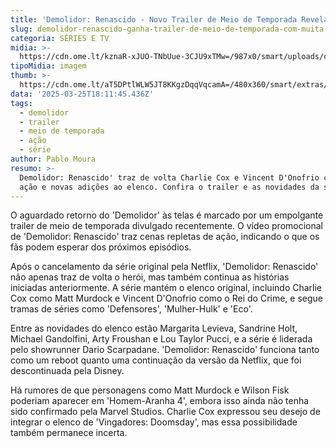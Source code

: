 ```yaml
---
title: 'Demolidor: Renascido - Novo Trailer de Meio de Temporada Revela Ação Intensa'
slug: demolidor-renascido-ganha-trailer-de-meio-de-temporada-com-muita-ao-assista
categoria: SÉRIES E TV
midia: >-
  https://cdn.ome.lt/kznaR-xJUO-TNbUue-3CJU9xTMw=/987x0/smart/uploads/conteudo/fotos/OMELETE_CAPA_-_2025-03-25T132128.811.png
tipoMidia: imagem
thumb: >-
  https://cdn.ome.lt/aT5DPtlWLW5JT8KKgzDqqVqcamA=/480x360/smart/extras/conteudos/omelete_THUMB_-_2025-03-25T132109.601.png
data: '2025-03-25T18:11:45.436Z'
tags:
  - demolidor
  - trailer
  - meio de temporada
  - ação
  - série
author: Pablo Moura
resumo: >-
  Demolidor: Renascido' traz de volta Charlie Cox e Vincent D'Onofrio com muita
  ação e novas adições ao elenco. Confira o trailer e as novidades da série!
---
```


O aguardado retorno do 'Demolidor' às telas é marcado por um empolgante trailer de meio de temporada divulgado recentemente. O vídeo promocional de 'Demolidor: Renascido' traz cenas repletas de ação, indicando o que os fãs podem esperar dos próximos episódios.

Após o cancelamento da série original pela Netflix, 'Demolidor: Renascido' não apenas traz de volta o herói, mas também continua as histórias iniciadas anteriormente. A série mantém o elenco original, incluindo Charlie Cox como Matt Murdock e Vincent D'Onofrio como o Rei do Crime, e segue tramas de séries como 'Defensores', 'Mulher-Hulk' e 'Eco'.

Entre as novidades do elenco estão Margarita Levieva, Sandrine Holt, Michael Gandolfini, Arty Froushan e Lou Taylor Pucci, e a série é liderada pelo showrunner Dario Scarpadane. 'Demolidor: Renascido' funciona tanto como um reboot quanto uma continuação da versão da Netflix, que foi descontinuada pela Disney.

Há rumores de que personagens como Matt Murdock e Wilson Fisk poderiam aparecer em 'Homem-Aranha 4', embora isso ainda não tenha sido confirmado pela Marvel Studios. Charlie Cox expressou seu desejo de integrar o elenco de 'Vingadores: Doomsday', mas essa possibilidade também permanece incerta.
